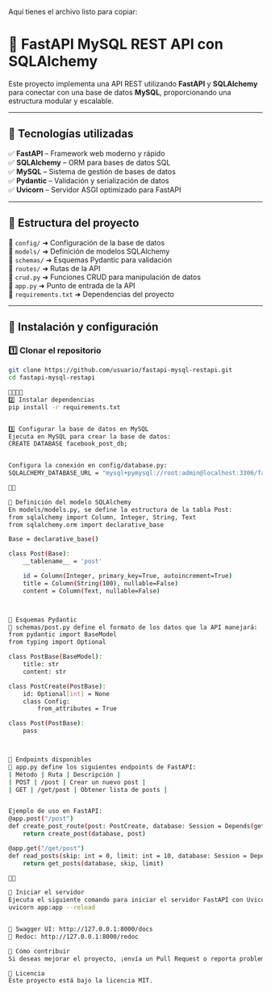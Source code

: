 Aquí tienes el archivo listo para copiar:
# 🚀 FastAPI MySQL REST API con SQLAlchemy

Este proyecto implementa una API REST utilizando **FastAPI** y **SQLAlchemy** para conectar con una base de datos **MySQL**, proporcionando una estructura modular y escalable.

---

## 📌 Tecnologías utilizadas
✅ **FastAPI** – Framework web moderno y rápido  
✅ **SQLAlchemy** – ORM para bases de datos SQL  
✅ **MySQL** – Sistema de gestión de bases de datos  
✅ **Pydantic** – Validación y serialización de datos  
✅ **Uvicorn** – Servidor ASGI optimizado para FastAPI  

---

## 📂 Estructura del proyecto
📁 `config/` ➜ Configuración de la base de datos  
📁 `models/` ➜ Definición de modelos SQLAlchemy  
📁 `schemas/` ➜ Esquemas Pydantic para validación  
📁 `routes/` ➜ Rutas de la API  
📄 `crud.py` ➜ Funciones CRUD para manipulación de datos  
📄 `app.py` ➜ Punto de entrada de la API  
📄 `requirements.txt` ➜ Dependencias del proyecto  

---

## 🔧 Instalación y configuración
### 1️⃣ Clonar el repositorio
```bash
git clone https://github.com/usuario/fastapi-mysql-restapi.git
cd fastapi-mysql-restapi


2️⃣ Instalar dependencias
pip install -r requirements.txt


3️⃣ Configurar la base de datos en MySQL
Ejecuta en MySQL para crear la base de datos:
CREATE DATABASE facebook_post_db;


Configura la conexión en config/database.py:
SQLALCHEMY_DATABASE_URL = "mysql+pymysql://root:admin@localhost:3306/facebook_post_db"



📝 Definición del modelo SQLAlchemy
En models/models.py, se define la estructura de la tabla Post:
from sqlalchemy import Column, Integer, String, Text
from sqlalchemy.orm import declarative_base

Base = declarative_base()

class Post(Base):
    __tablename__ = 'post'

    id = Column(Integer, primary_key=True, autoincrement=True)
    title = Column(String(100), nullable=False)
    content = Column(Text, nullable=False)



📌 Esquemas Pydantic
📄 schemas/post.py define el formato de los datos que la API manejará:
from pydantic import BaseModel
from typing import Optional

class PostBase(BaseModel):
    title: str
    content: str

class PostCreate(PostBase):
    id: Optional[int] = None
    class Config:
        from_attributes = True

class Post(PostBase):
    pass



📌 Endpoints disponibles
📄 app.py define los siguientes endpoints de FastAPI:
| Método | Ruta | Descripción | 
| POST | /post | Crear un nuevo post | 
| GET | /get/post | Obtener lista de posts | 


Ejemplo de uso en FastAPI:
@app.post("/post")
def create_post_route(post: PostCreate, database: Session = Depends(get_db)):
    return create_post(database, post)

@app.get("/get/post")
def read_posts(skip: int = 0, limit: int = 10, database: Session = Depends(get_db)):
    return get_posts(database, skip, limit)



🚀 Iniciar el servidor
Ejecuta el siguiente comando para iniciar el servidor FastAPI con Uvicorn:
uvicorn app:app --reload


🔹 Swagger UI: http://127.0.0.1:8000/docs
🔹 Redoc: http://127.0.0.1:8000/redoc

📌 Cómo contribuir
Si deseas mejorar el proyecto, ¡envía un Pull Request o reporta problemas en Issues! 🎯

📜 Licencia
Este proyecto está bajo la licencia MIT.
